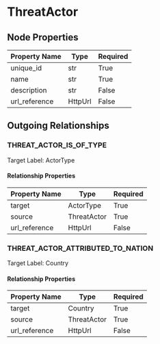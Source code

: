 
# ThreatActor

## Node Properties

| Property Name | Type | Required |
| ------------- | ---- | -------- |
| unique_id | str | True |
| name | str | True |
| description | str | False |
| url_reference | HttpUrl | False |


## Outgoing Relationships

### THREAT_ACTOR_IS_OF_TYPE

Target Label: ActorType

#### Relationship Properties

| Property Name | Type | Required |
| ------------- | ---- | -------- |
| target | ActorType | True |
| source | ThreatActor | True |
| url_reference | HttpUrl | False |


### THREAT_ACTOR_ATTRIBUTED_TO_NATION

Target Label: Country

#### Relationship Properties

| Property Name | Type | Required |
| ------------- | ---- | -------- |
| target | Country | True |
| source | ThreatActor | True |
| url_reference | HttpUrl | False |



